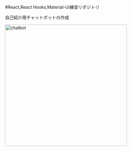 #React,React Hooks,Material-Ui練習リポジトリ

自己紹介用チャットボットの作成

<img src="https://user-images.githubusercontent.com/67394974/105102998-2341ce00-5af3-11eb-9c5c-b5598378100b.gif" alt="chatbot" title="chatbot" width=400>
